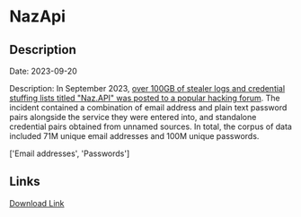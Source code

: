 # NazApi

## Description

Date: 2023-09-20

Description:
In September 2023, <a href="https://www.troyhunt.com/inside-the-massive-naz-api-credential-stuffing-list/" target="_blank" rel="noopener">over 100GB of stealer logs and credential stuffing lists titled &quot;Naz.API&quot; was posted to a popular hacking forum</a>. The incident contained a combination of email address and plain text password pairs alongside the service they were entered into, and standalone credential pairs obtained from unnamed sources. In total, the corpus of data included 71M unique email addresses and 100M unique passwords.


['Email addresses', 'Passwords']

## Links

[Download Link](https://link-to.net/1229997/0.765584674939257/dynamic/?r=aHR0cHM6Ly93d3cubWVkaWFmaXJlLmNvbS92aWV3L002YndSNGp2clpGMUJNdS8vZmlsZQ==)
